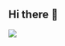 ## Hi there 👋

<a href="https://github.com/devxb/gitanimals">
  <img src="https://render.gitanimals.org/farms/SaintkiteLee"/>
</a>

<!--
**SaintkiteLee/SaintkiteLee** is a ✨ _special_ ✨ repository because its `README.md` (this file) appears on your GitHub profile.

Here are some ideas to get you started:

- 🔭 I’m currently working on ...
- 🌱 I’m currently learning ...
- 👯 I’m looking to collaborate on ...
- 🤔 I’m looking for help with ...
- 💬 Ask me about ...
- 📫 How to reach me: ...
- 😄 Pronouns: ...
- ⚡ Fun fact: ...
-->
